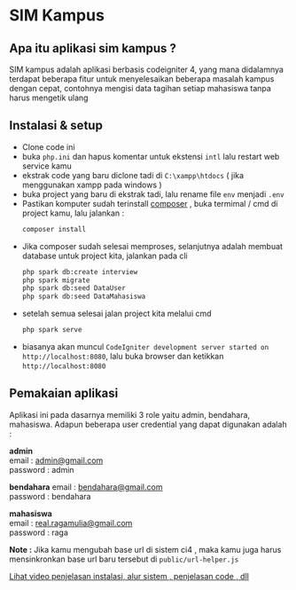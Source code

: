 # SIM Kampus

## Apa itu aplikasi sim kampus ?

SIM kampus adalah aplikasi berbasis codeigniter 4, yang mana didalamnya terdapat beberapa fitur untuk menyelesaikan beberapa masalah kampus dengan cepat, contohnya mengisi data tagihan setiap mahasiswa tanpa harus mengetik ulang

## Instalasi & setup

* Clone code ini
* buka `php.ini` dan hapus komentar untuk ekstensi `intl` lalu restart web service kamu
* ekstrak code yang baru diclone tadi di `C:\xampp\htdocs` ( jika menggunakan xampp pada windows )
* buka project yang baru di ekstrak tadi, lalu rename file `env` menjadi `.env`
* Pastikan komputer sudah terinstall [composer](https://getcomposer.org/) , buka termimal / cmd di project kamu, lalu jalankan :
    ```sh
    composer install
    ```
* Jika composer sudah selesai memproses, selanjutnya adalah membuat database untuk project kita, jalankan pada cli
    ```sh
    php spark db:create interview
    php spark migrate
    php spark db:seed DataUser
    php spark db:seed DataMahasiswa
    ```
* setelah semua selesai jalan project kita melalui cmd
    ```sh
    php spark serve
    ```
* biasanya akan muncul `CodeIgniter development server started on http://localhost:8080`, lalu buka browser dan ketikkan `http://localhost:8080`

## Pemakaian aplikasi
Aplikasi ini pada dasarnya memiliki 3 role yaitu admin, bendahara, mahasiswa. Adapun beberapa user credential yang dapat digunakan adalah :

**admin** <br>
email       : admin@gmail.com <br>
password    : admin <br>

**bendahara**
email       : bendahara@gmail.com <br>
password    : bendahara <br>

**mahasiswa** <br>
email       : real.ragamulia@gmail.com <br>
password    : raga <br>


**Note :** Jika kamu mengubah base url di sistem ci4 , maka kamu juga harus mensinkronkan base url baru tersebut di `public/url-helper.js`

[Lihat video penjelasan instalasi, alur sistem , penjelasan code , dll](https://youtu.be/rPCtWdHhBvk)
